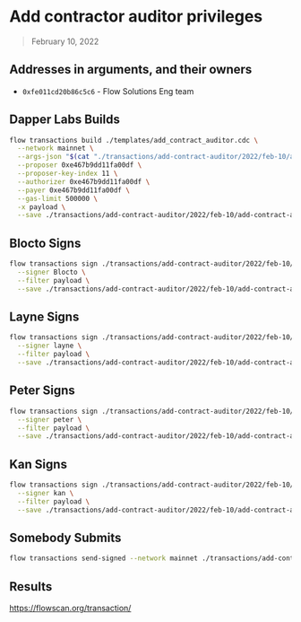 # Add contractor auditor privileges

> February 10, 2022

## Addresses in arguments, and their owners

- `0xfe011cd20b86c5c6` - Flow Solutions Eng team

## Dapper Labs Builds

```sh
flow transactions build ./templates/add_contract_auditor.cdc \
  --network mainnet \
  --args-json "$(cat "./transactions/add-contract-auditor/2022/feb-10/arguments.json")" \
  --proposer 0xe467b9dd11fa00df \
  --proposer-key-index 11 \
  --authorizer 0xe467b9dd11fa00df \
  --payer 0xe467b9dd11fa00df \
  --gas-limit 500000 \
  -x payload \
  --save ./transactions/add-contract-auditor/2022/feb-10/add-contract-auditor-feb-10-unsigned.rlp
```

## Blocto Signs

```sh
flow transactions sign ./transactions/add-contract-auditor/2022/feb-10/add-contract-auditor-feb-10-unsigned.rlp \
  --signer Blocto \
  --filter payload \
  --save ./transactions/add-contract-auditor/2022/feb-10/add-contract-auditor-feb-10-sig-1.rlp
```

## Layne Signs

```sh
flow transactions sign ./transactions/add-contract-auditor/2022/feb-10/add-contract-auditor-feb-10-sig-1.rlp \
  --signer layne \
  --filter payload \
  --save ./transactions/add-contract-auditor/2022/feb-10/add-contract-auditor-feb-10-sig-2.rlp
```

## Peter Signs

```sh
flow transactions sign ./transactions/add-contract-auditor/2022/feb-10/add-contract-auditor-feb-10-sig-2.rlp \
  --signer peter \
  --filter payload \
  --save ./transactions/add-contract-auditor/2022/feb-10/add-contract-auditor-feb-10-sig-3.rlp
```

## Kan Signs

```sh
flow transactions sign ./transactions/add-contract-auditor/2022/feb-10/add-contract-auditor-feb-10-sig-3.rlp \
  --signer kan \
  --filter payload \
  --save ./transactions/add-contract-auditor/2022/feb-10/add-contract-auditor-feb-10-sig-complete.rlp
```


## Somebody Submits

```sh
flow transactions send-signed --network mainnet ./transactions/add-contract-auditor/2022/feb-10/add-contract-auditor-feb-10-sig-complete.rlp
```

## Results

https://flowscan.org/transaction/
